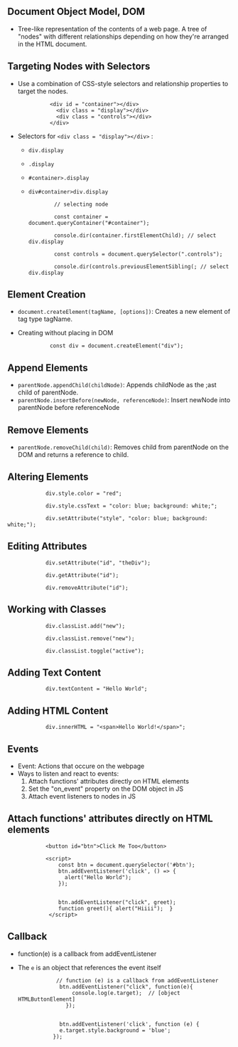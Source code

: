 ## Document Object Model, DOM
- Tree-like representation of the contents of a web page. A tree of "nodes" with different relationships depending on how they're arranged in the HTML document.

## Targeting Nodes with Selectors
- Use a combination of CSS-style selectors and relationship properties to target the nodes.

                <div id = "container"></div>
                  <div class = "display"></div>
                  <div class = "controls"></div>
                </div>
                
- Selectors for `<div class = "display"></div>` :
  - `div.display`
  - `.display`
  - `#container>.display`
  - `div#container>div.display`
  
  
                // selecting node
                
                const container = document.queryContainer("#container");
                
                console.dir(container.firstElementChild); // select div.display
                
                const controls = document.querySelector(".controls");
                
                console.dir(controls.previousElementSibling(; // select div.display
                
## Element Creation
- `document.createElement(tagName, [options])`: Creates a new element of tag type tagName.
- Creating without placing in DOM
    
                const div = document.createElement("div");
                
## Append Elements
- `parentNode.appendChild(childNode)`: Appends childNode as the ;ast child of parentNode.
- `parentNode.insertBefore(newNode, referenceNode)`: Insert newNode into parentNode before referenceNode

## Remove Elements
- `parentNode.removeChild(child)`: Removes child from parentNode on the DOM and returns a reference to child.

## Altering Elements

                div.style.color = "red";
                
                div.style.cssText = "color: blue; background: white;";
                
                div.setAttribute("style", "color: blue; background: white;");
                
                
## Editing Attributes

                div.setAttribute("id", "theDiv");
                
                div.getAttribute("id");
                
                div.removeAttribute("id");
                
## Working with Classes

                div.classList.add("new");
                
                div.classList.remove("new");
                
                div.classList.toggle("active");
                
                
## Adding Text Content
  
  
                div.textContent = "Hello World";
                
## Adding HTML Content

                div.innerHTML = "<span>Hello World!</span>";
                
                
## Events
- Event: Actions that occure on the webpage
- Ways to listen and react to events:
  1. Attach functions' attributes directly on HTML elements
  2. Set the "on_event" property on the DOM object in JS
  3. Attach event listeners to nodes in JS
  
  
## Attach functions' attributes directly on HTML elements

                <button id="btn">Click Me Too</button>
                
                <script>
                    const btn = document.querySelector('#btn');
                    btn.addEventListener('click', () => {
                      alert("Hello World");
                    });
                    
                    
                    btn.addEventListener("click", greet);
                    function greet(){ alert("Hiiii");  }
                 </script>
                
 ## Callback               
 - function(e) is a callback from addEventListener
 - The `e` is an object that references the event itself               
                
                   // function (e) is a callback from addEventListener
                    btn.addEventListener("click", function(e){
                        console.log(e.target);  // [object HTMLButtonElement]
                      });
                      
                    
                    btn.addEventListener('click', function (e) {
                    e.target.style.background = 'blue';
                  });
